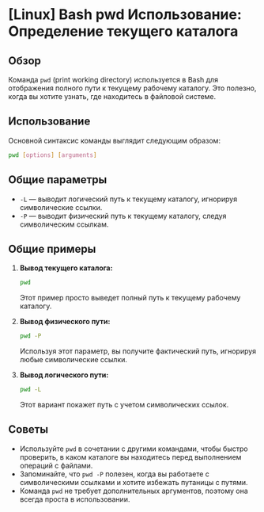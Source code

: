 # [Linux] Bash pwd Использование: Определение текущего каталога

## Обзор
Команда `pwd` (print working directory) используется в Bash для отображения полного пути к текущему рабочему каталогу. Это полезно, когда вы хотите узнать, где находитесь в файловой системе.

## Использование
Основной синтаксис команды выглядит следующим образом:

```bash
pwd [options] [arguments]
```

## Общие параметры
- `-L` — выводит логический путь к текущему каталогу, игнорируя символические ссылки.
- `-P` — выводит физический путь к текущему каталогу, следуя символическим ссылкам.

## Общие примеры
1. **Вывод текущего каталога:**
   ```bash
   pwd
   ```
   Этот пример просто выведет полный путь к текущему рабочему каталогу.

2. **Вывод физического пути:**
   ```bash
   pwd -P
   ```
   Используя этот параметр, вы получите фактический путь, игнорируя любые символические ссылки.

3. **Вывод логического пути:**
   ```bash
   pwd -L
   ```
   Этот вариант покажет путь с учетом символических ссылок.

## Советы
- Используйте `pwd` в сочетании с другими командами, чтобы быстро проверить, в каком каталоге вы находитесь перед выполнением операций с файлами.
- Запоминайте, что `pwd -P` полезен, когда вы работаете с символическими ссылками и хотите избежать путаницы с путями.
- Команда `pwd` не требует дополнительных аргументов, поэтому она всегда проста в использовании.